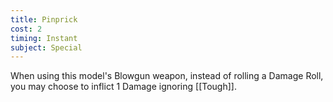 ```yaml
---
title: Pinprick
cost: 2
timing: Instant
subject: Special
---
```

When using this model's Blowgun weapon, instead of rolling a Damage Roll, you may choose to inflict 1 Damage ignoring [[Tough]].